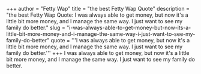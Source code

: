 +++
author = "Fetty Wap"
title = "the best Fetty Wap Quote"
description = "the best Fetty Wap Quote: I was always able to get money, but now it's a little bit more money, and I manage the same way. I just want to see my family do better."
slug = "i-was-always-able-to-get-money-but-now-its-a-little-bit-more-money-and-i-manage-the-same-way-i-just-want-to-see-my-family-do-better"
quote = '''I was always able to get money, but now it's a little bit more money, and I manage the same way. I just want to see my family do better.'''
+++
I was always able to get money, but now it's a little bit more money, and I manage the same way. I just want to see my family do better.
